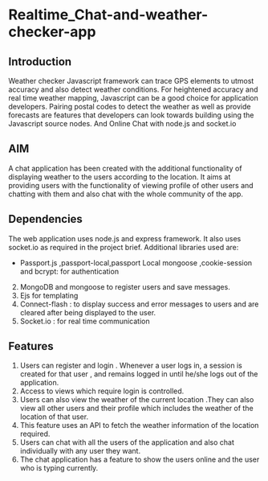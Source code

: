 # Realtime_Chat-and-weather-checker-app

## Introduction

Weather checker
Javascript framework can trace GPS elements to utmost accuracy and also detect weather conditions. For heightened accuracy and real time weather mapping, Javascript can be a good choice for application developers. Pairing postal codes to detect the weather as well as provide forecasts are features that developers can look towards building using the Javascript source nodes. And Online Chat with node.js and socket.io

## AIM 
A chat application has been created with the additional functionality of displaying weather to the users according to the location. It aims at providing users with the functionality of viewing profile of other users and chatting with them and also chat with the whole community of the app.

## Dependencies
The web application uses node.js and express framework. It  also uses socket.io as required in the project brief. Additional libraries used are:
- Passport.js ,passport-local,passport Local mongoose ,cookie-session and bcrypt: for authentication
2. MongoDB and mongoose to register users and save messages.
3. Ejs for templating
4. Connect-flash : to display success and error messages to users and are cleared after being displayed to the user.
5. Socket.io : for real time communication

## Features
1. Users can register and login . Whenever a user logs in, a session is created for that user , and remains logged in until he/she logs out of the application.
2. Access to views which require login  is controlled.
3. Users can also view the weather of the current location .They can also view all other users and their profile which includes the weather of the location of that user.
4. This feature uses an API to fetch the weather information of the location required.
5. Users can chat with all the users of the application and also chat individually with any user they want.
6. The chat application has a feature to show the users online and the user who is typing currently.



